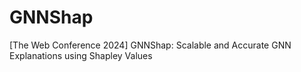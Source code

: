 # GNNShap
[The Web Conference 2024] GNNShap: Scalable and Accurate GNN Explanations using Shapley Values
